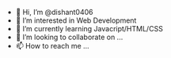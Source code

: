 - 👋 Hi, I’m @dishant0406
- 👀 I’m interested in Web Development
- 🌱 I’m currently learning Javacript/HTML/CSS
- 💞️ I’m looking to collaborate on ...
- 📫 How to reach me ...

<!---
dishant0406/dishant0406 is a ✨ special ✨ repository because its `README.md` (this file) appears on your GitHub profile.
You can click the Preview link to take a look at your changes.
--->
